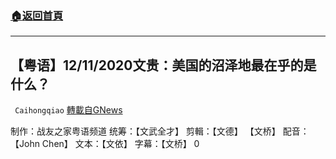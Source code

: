 ###  [:house:返回首頁](https://github.com/ourhimalayas/txt)
---

## 【粤语】12/11/2020文贵：美国的沼泽地最在乎的是什么？
` Caihongqiao` [轉載自GNews](https://gnews.org/zh-hans/653781/)

制作：战友之家粤语频道
统筹：【文武全才】 剪輯：【文德】 【文桥】 配音：【John Chen】 文本：【文依】 字幕：【文桥】
0
